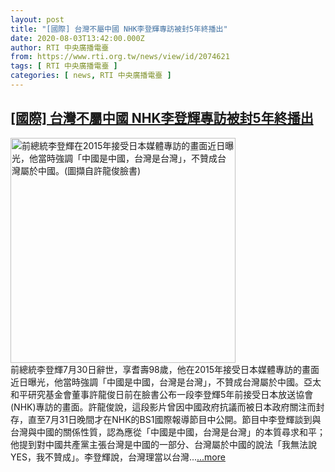 ```yaml
---
layout: post
title: "[國際] 台灣不屬中國 NHK李登輝專訪被封5年終播出"
date: 2020-08-03T13:42:00.000Z
author: RTI 中央廣播電臺
from: https://www.rti.org.tw/news/view/id/2074621
tags: [ RTI 中央廣播電臺 ]
categories: [ news, RTI 中央廣播電臺 ]
---
```

<!--1596462120000-->
[[國際] 台灣不屬中國 NHK李登輝專訪被封5年終播出](https://www.rti.org.tw/news/view/id/2074621)
------

<div>
<img src="https://static.rti.org.tw/assets/thumbnails/2020/08/03/c13e81a490b0a0154dd372ea8cff6f36.jpg" width="360" alt="前總統李登輝在2015年接受日本媒體專訪的畫面近日曝光，他當時強調「中國是中國，台灣是台灣」，不贊成台灣屬於中國。(圖擷自許龍俊臉書)" title="前總統李登輝在2015年接受日本媒體專訪的畫面近日曝光，他當時強調「中國是中國，台灣是台灣」，不贊成台灣屬於中國。(圖擷自許龍俊臉書)"><br>前總統李登輝7月30日辭世，享耆壽98歲，他在2015年接受日本媒體專訪的畫面近日曝光，他當時強調「中國是中國，台灣是台灣」，不贊成台灣屬於中國。亞太和平研究基金會董事許龍俊日前在臉書公布一段李登輝5年前接受日本放送協會(NHK)專訪的畫面。許龍俊說，這段影片曾因中國政府抗議而被日本政府關注而封存，直至7月31日晚間才在NHK的BS1國際報導節目中公開。節目中李登輝談到與台灣與中國的關係性質，認為應從「中國是中國，台灣是台灣」的本質尋求和平；他提到對中國共產黨主張台灣是中國的一部分、台灣屬於中國的說法「我無法說YES，我不贊成」。李登輝說，台灣理當以台灣...<a target="_blank" href="https://www.rti.org.tw/news/view/id/2074621">...more</a>
</div>
